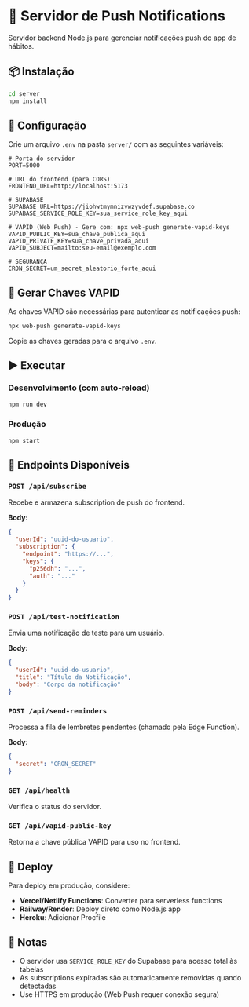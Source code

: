 # 🚀 Servidor de Push Notifications

Servidor backend Node.js para gerenciar notificações push do app de hábitos.

## 📦 Instalação

```bash
cd server
npm install
```

## 🔧 Configuração

Crie um arquivo `.env` na pasta `server/` com as seguintes variáveis:

```env
# Porta do servidor
PORT=5000

# URL do frontend (para CORS)
FRONTEND_URL=http://localhost:5173

# SUPABASE
SUPABASE_URL=https://jiohwtmymnizvwzyvdef.supabase.co
SUPABASE_SERVICE_ROLE_KEY=sua_service_role_key_aqui

# VAPID (Web Push) - Gere com: npx web-push generate-vapid-keys
VAPID_PUBLIC_KEY=sua_chave_publica_aqui
VAPID_PRIVATE_KEY=sua_chave_privada_aqui
VAPID_SUBJECT=mailto:seu-email@exemplo.com

# SEGURANÇA
CRON_SECRET=um_secret_aleatorio_forte_aqui
```

## 🔑 Gerar Chaves VAPID

As chaves VAPID são necessárias para autenticar as notificações push:

```bash
npx web-push generate-vapid-keys
```

Copie as chaves geradas para o arquivo `.env`.

## ▶️ Executar

### Desenvolvimento (com auto-reload)
```bash
npm run dev
```

### Produção
```bash
npm start
```

## 📡 Endpoints Disponíveis

### `POST /api/subscribe`
Recebe e armazena subscription de push do frontend.

**Body:**
```json
{
  "userId": "uuid-do-usuario",
  "subscription": {
    "endpoint": "https://...",
    "keys": {
      "p256dh": "...",
      "auth": "..."
    }
  }
}
```

### `POST /api/test-notification`
Envia uma notificação de teste para um usuário.

**Body:**
```json
{
  "userId": "uuid-do-usuario",
  "title": "Título da Notificação",
  "body": "Corpo da notificação"
}
```

### `POST /api/send-reminders`
Processa a fila de lembretes pendentes (chamado pela Edge Function).

**Body:**
```json
{
  "secret": "CRON_SECRET"
}
```

### `GET /api/health`
Verifica o status do servidor.

### `GET /api/vapid-public-key`
Retorna a chave pública VAPID para uso no frontend.

## 🚀 Deploy

Para deploy em produção, considere:

- **Vercel/Netlify Functions**: Converter para serverless functions
- **Railway/Render**: Deploy direto como Node.js app
- **Heroku**: Adicionar Procfile

## 📝 Notas

- O servidor usa `SERVICE_ROLE_KEY` do Supabase para acesso total às tabelas
- As subscriptions expiradas são automaticamente removidas quando detectadas
- Use HTTPS em produção (Web Push requer conexão segura)

